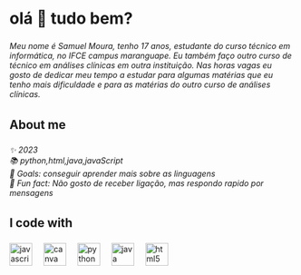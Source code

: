 <h1 align="left">olá 👋 tudo bem?</h1>

###

<h6 align="left">Meu nome é Samuel Moura, tenho 17 anos, estudante do curso técnico em informática, no IFCE campus maranguape. Eu também faço outro curso de técnico em análises clínicas em outra instituição. Nas horas vagas eu gosto de dedicar meu tempo a estudar para algumas matérias que eu tenho mais dificuldade e para as matérias do outro curso de análises clínicas.</h6>

###

<h2 align="left">About me</h2>

###

<h6 align="left">✨ 2023<br>📚 python,html,java,javaScript<br>🎯 Goals: conseguir aprender mais sobre as linguagens<br>🎲 Fun fact: Não gosto de receber ligação, mas respondo rapido por mensagens</h6>

###

<h2 align="left">I code with</h2>

###

<div align="left">
  <img src="https://cdn.jsdelivr.net/gh/devicons/devicon/icons/javascript/javascript-original.svg" height="40" alt="javascript logo"  />
  <img width="12" />
  <img src="https://cdn.jsdelivr.net/gh/devicons/devicon/icons/canva/canva-original.svg" height="40" alt="canva logo"  />
  <img width="12" />
  <img src="https://cdn.jsdelivr.net/gh/devicons/devicon/icons/python/python-original.svg" height="40" alt="python logo"  />
  <img width="12" />
  <img src="https://cdn.jsdelivr.net/gh/devicons/devicon/icons/java/java-original.svg" height="40" alt="java logo"  />
  <img width="12" />
  <img src="https://cdn.jsdelivr.net/gh/devicons/devicon/icons/html5/html5-original.svg" height="40" alt="html5 logo"  />
</div>

###
